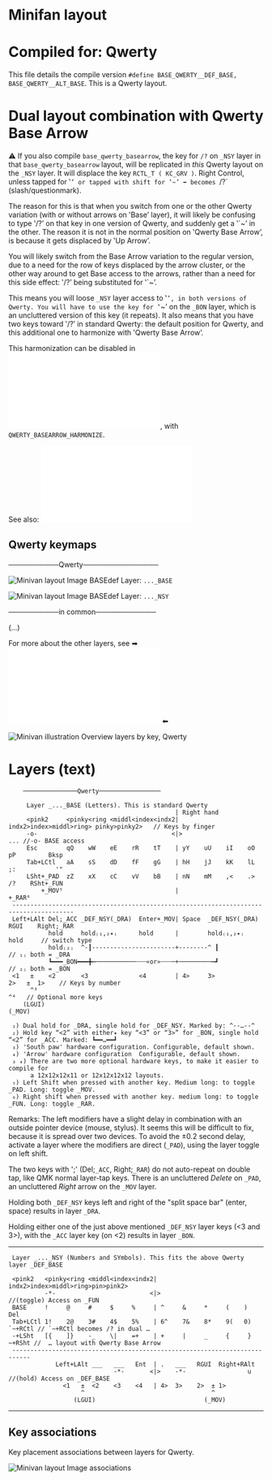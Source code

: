 # Minifan layout

Compiled for: Qwerty
====================

This file details the compile version `#define BASE_QWERTY__DEF_BASE, BASE_QWERTY__ALT_BASE`.
This is a Qwerty layout.

Dual layout combination with Qwerty Base Arrow
==============================================
⚠ If you also compile `base_qwerty_basearrow`, the key for `/?` on `_NSY` layer in that
`base_qwerty_basearrow` layout, will be replicated in _this_ Qwerty layout on the `_NSY`
layer. It will displace the key `RCTL_T ( KC_GRV )`. Right Control, unless tapped for
‛`’ or tapped with shift for ‛~’ ➡ becomes `/?` (slash/questionmark). 

The reason for this is that when you switch from one or the other Qwerty variation
(with or without arrows on ‛Base’ layer), it will likely be confusing to type ‛/?’
on that key in one version of Qwerty, and suddenly get a ‛`~’ in the other. The reason
it is not in the normal position on ‛Qwerty Base Arrow’, is because it gets displaced
by ‛Up Arrow’. 

You will likely switch from the Base Arrow variation to the regular version, due to a need
for the row of keys displaced by the arrow cluster, or the other way around to get Base
access to the arrows, rather than a need for this side effect: ‛/?’ being substituted for
‛`~’.

This means you will loose `_NSY` layer access to ‛`’, in both versions of Qwerty. You will
 have to use the key for ‛`~’ on the `_BON` layer, which is an uncluttered version of this 
key (it repeats). It also means that you have two keys toward ‛/?’ in standard Qwerty: the
default position for Qwerty, and this additional one to harmonize with ‛Qwerty Base Arrow’.

This harmonization can be disabled in ![./base_qwerty_basearrow.h](./base_qwerty_basearrow.h),
with `QWERTY_BASEARROW_HARMONIZE`.

See also: ![./base_qwerty_basearrow.md](./base_qwerty_basearrow.md)

Qwerty keymaps
--------------

──────────Qwerty───────────────

![Minivan layout Image BASEdef](http://socialism.nl/misc/minivan/minivan_base_layer_qwerty_ve.jpg)
Layer: `..._BASE`

![Minivan layout Image BASEdef](http://socialism.nl/misc/minivan/minivan_nsy_layer_qwerty_vc.jpg)
Layer: `..._NSY`

──────────in common────────────

(…)

For more about the other layers, see ➡ ![readme.md](./readme.md) ⬅

![Minivan illustration Overview layers by key, Qwerty](http://socialism.nl/misc/minivan/minivan-all-layers-clear-visualization-by-key_qwerty_2000_vi.jpg)

Layers (text)
=============

        ───────────────Qwerty─────────────────

         Layer _..._BASE (Letters). This is standard Qwerty 
                                                  | Right hand
         <pink2     <pinky<ring <middl<index<indx2| indx2>index>middl>ring> pinky>pinky2>   // Keys by finger
         -o-                                     <|>                                    ... //-o- BASE access
         Esc        qQ    wW    eE    rR    tT    | yY    uU    iI    oO    pP         Bksp
         Tab+LCtl   aA    sS    dD    fF    gG    | hH    jJ    kK    lL    ;:           '"
         LSht+_PAD  zZ    xX    cC    vV    bB    | nN    mM    ,<    .>    /?    RSht+_FUN
             +_MOV⁵                               |                                   +_RAR⁶
     ---------------------------------------------------------------------------------------
     Left+LAlt Del;_ACC _DEF_NSY(_DRA)  Enter+_MOV| Space  _DEF_NSY(_DRA) RGUI    Right;_RAR 
               hold     hold₍₁,₂٭₎      hold      |        hold₍₁,₂٭₎             hold     // switch type
               hold₍₂₎  ^-┃-----------------------+--------^ ┃                          // ₁₎ both = _DRA
               ┗━━━_BON━━━╋┅───────────┄┄┄«or»┄┄┄─+─────────┅┛                          // ₂₎ both = _BON
     <1   ±    <2       <3              <4        | 4>     3>             2>   ±  1>    // Keys by number
          ^³                                                                   ^⁴   // Optional more keys
        (LGUI)                                                               (_MOV)

     ₁) Dual hold for _DRA, single hold for _DEF_NSY. Marked by: ^--…--^
     ₂) Hold key “<2” with either٭ key “<3” or “3>” for _BON, single hold “<2” for _ACC. Marked: ┗━━…━━┛
     ₃) 'South paw' hardware configuration. Configurable, default shown.
     ₄) 'Arrow' hardware configuration  Configurable, default shown.
     ₃ ₄) There are two more optional hardware keys, to make it easier to compile for
          a 12x12x12x11 or 12x12x12x12 layouts.
     ₅) Left Shift when pressed with another key. Medium long: to toggle _PAD. Long: toggle _MOV.
     ₆) Right shift when pressed with another key. medium long: to toggle _FUN. Long: toggle _RAR.

Remarks: The left modifiers have a slight delay in combination with an outside pointer device (mouse, stylus).
It seems this will be difficult to fix, because it is spread over two devices. To avoid the
±0.2 second delay, activate a layer where the modifiers are direct (`_PAD`), using the layer toggle on left shift. 

The two keys with ';' (Del;`_ACC`, Right;`_RAR`) do not auto-repeat on double tap, like QMK normal layer-tap keys.
There is an uncluttered _Delete_ on `_PAD`, an uncluttered _Right_ arrow on the `_MOV` layer.

Holding both `_DEF_NSY` keys left and right of the "split space bar" (enter, space) results in layer `_DRA`.

Holding either one of the just above mentioned `_DEF_NSY` layer keys (<3 and 3>), with the `_ACC` layer key
(on <2) results in layer `_BON`.


- - -


     Layer _..._NSY (Numbers and SYmbols). This fits the above Qwerty layer _DEF_BASE
    
     <pink2   <pinky<ring <middl<index<indx2| indx2>index>middl>ring>pin>pink2>
              -*-                          <|>                                  //(toggle) Access on _FUN
     BASE     !     @     #     $     %     | ^     &     *     (    )       Del
     Tab+LCtl 1!    2@    3#    4$    5%    | 6^    7&    8*    9(   0)  `~+RCtl // `~+RCtl becomes /? in dual …
     -+LSht   [{    ]}    -_    \|    =+    | +     |     _     {     }   ~+RSht //  … layout with Qwerty Base Arrow
     ---------------------------------------------------------------------------
                 Left+LAlt ___   ___   Ent  | .   ___   RGUI  Right+RAlt
                                 -*-       <|>    -*-                 u      //(hold) Access on _DEF_BASE
                   <1   ±  <2    <3    <4   | 4>  3>    2>  ± 1>  
                        ^                                   ^
                      (LGUI)                              (_MOV)



- - -

Key associations
----------------
Key placement associations between layers for Qwerty.

![Minivan layout Image associations](http://socialism.nl/misc/minivan/minivan-relationships_qwerty_1500_ve.jpg)


